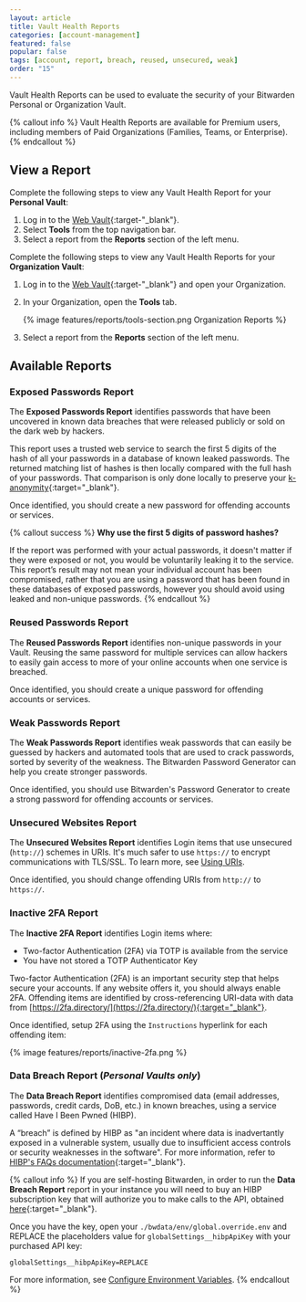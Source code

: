 ```yaml
---
layout: article
title: Vault Health Reports
categories: [account-management]
featured: false
popular: false
tags: [account, report, breach, reused, unsecured, weak]
order: "15"
---
```


Vault Health Reports can be used to evaluate the security of your Bitwarden Personal or Organization Vault.

{% callout info %}
Vault Health Reports are available for Premium users, including members of Paid Organizations (Families, Teams, or Enterprise).
{% endcallout %}

## View a Report

Complete the following steps to view any Vault Health Report for your **Personal Vault**:

1. Log in to the [Web Vault](https://vault.bitwarden.com){:target-"\_blank"}.
2. Select **Tools** from the top navigation bar.
3. Select a report from the **Reports** section of the left menu.

Complete the following steps to view any Vault Health Reports for your **Organization Vault**:

1. Log in to the [Web Vault](https://vault.bitwarden.com){:target-"\_blank"} and open your Organization.
2. In your Organization, open the **Tools** tab.

   {% image features/reports/tools-section.png Organization Reports %}
3. Select a report from the **Reports** section of the left menu.

## Available Reports

### Exposed Passwords Report

The **Exposed Passwords Report** identifies passwords that have been uncovered in known data breaches that were released publicly or sold on the dark web by hackers.

This report uses a trusted web service to search the first 5 digits of the hash of all your passwords in a database of known leaked passwords. The returned matching list of hashes is then locally compared with the full hash of your passwords. That comparison is only done locally to preserve your [k-anonymity](https://en.wikipedia.org/wiki/K-anonymity){:target="_blank"}.

Once identified, you should create a new password for offending accounts or services.

{% callout success %}
**Why use the first 5 digits of password hashes?**

If the report was performed with your actual passwords, it doesn't matter if they were exposed or not, you would be voluntarily leaking it to the service. This report’s result may not mean your individual account has been compromised, rather that you are using a password that has been found in these databases of exposed passwords, however you should avoid using leaked and non-unique passwords.
{% endcallout %}

### Reused Passwords Report

The **Reused Passwords Report** identifies non-unique passwords in your Vault. Reusing the same password for multiple services can allow hackers to easily gain access to more of your online accounts when one service is breached.

Once identified, you should create a unique password for offending accounts or services.

### Weak Passwords Report

The **Weak Passwords Report** identifies weak passwords that can easily be guessed by hackers and automated tools that are used to crack passwords, sorted by severity of the weakness. The Bitwarden Password Generator can help you create stronger passwords.

Once identified, you should use Bitwarden's Password Generator to create a strong password for offending accounts or services.

### Unsecured Websites Report

The **Unsecured Websites Report** identifies Login items that use unsecured (`http://`) schemes in URIs. It's much safer to use `https://` to encrypt communications with TLS/SSL. To learn more, see [Using URIs]({{site.baseurl}}/article/uri-match-detection/).

Once identified, you should change offending URIs from `http://` to  `https://`.

### Inactive 2FA Report

The **Inactive 2FA Report** identifies Login items where:
- Two-factor Authentication (2FA) via TOTP is available from the service
- You have not stored a TOTP Authenticator Key

Two-factor Authentication (2FA) is an important security step that helps secure your accounts. If any website offers it, you should always enable 2FA. Offending items are identified by cross-referencing URI-data with data from [https://2fa.directory/](https://2fa.directory/){:target="_blank"}.

Once identified, setup 2FA using the `Instructions` hyperlink for each offending item:

{% image features/reports/inactive-2fa.png %}

### Data Breach Report (*Personal Vaults only*)

The **Data Breach Report** identifies compromised data (email addresses, passwords, credit cards, DoB, etc.) in known breaches, using a service called Have I Been Pwned (HIBP).

A “breach” is defined by HIBP as "an incident where data is inadvertantly exposed in a vulnerable system, usually due to insufficient access controls or security weaknesses in the software". For more information, refer to [HIBP's FAQs documentation](https://haveibeenpwned.com/FAQs){:target="\_blank"}.

{% callout info %}
If you are self-hosting Bitwarden, in order to run the **Data Breach Report** report in your instance you will need to buy an HIBP subscription key that will authorize you to make calls to the API, obtained [here](https://haveibeenpwned.com/API/Key){:target="_blank"}.

Once you have the key, open your `./bwdata/env/global.override.env` and REPLACE the placeholders value for `globalSettings__hibpApiKey` with your purchased API key:

```
globalSettings__hibpApiKey=REPLACE
```

For more information, see [Configure Environment Variables]({{site.baseurl}}/article/environment-variables/).
{% endcallout %}
